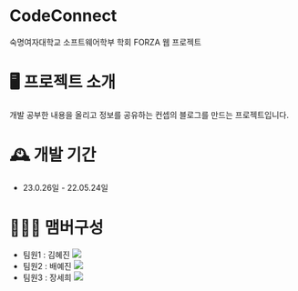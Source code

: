 # CodeConnect
숙명여자대학교 소프트웨어학부 학회 FORZA  웹 프로젝트


# 🖥️ 프로젝트 소개
개발 공부한 내용을 올리고 정보를 공유하는 컨셉의 블로그를 만드는 프로젝트입니다.


# 🕰️ 개발 기간
* 23.0.26일 - 22.05.24일

# 🧑‍🤝‍🧑 맴버구성
 - 팀원1 : 김혜진 <a href="https://kimhyejin0123.github.io/" target="_blank"><img src="https://img.shields.io/badge/Github_Blog-f5f5dc?style=flat&logo=githubpages&logoColor=222222"/></a>
 - 팀원2 : 배예진 <a href="https://coding-leo-1979.github.io/" target="_blank"><img src="https://img.shields.io/badge/Github_Blog-f5f5dc?style=flat&logo=githubpages&logoColor=222222"/></a>
 - 팀원3 : 장세희 <a href="https://kimhyejin0123.github.io/" target="_blank"><img src="https://img.shields.io/badge/Github_Blog-f5f5dc?style=flat&logo=githubpages&logoColor=222222"/></a>
